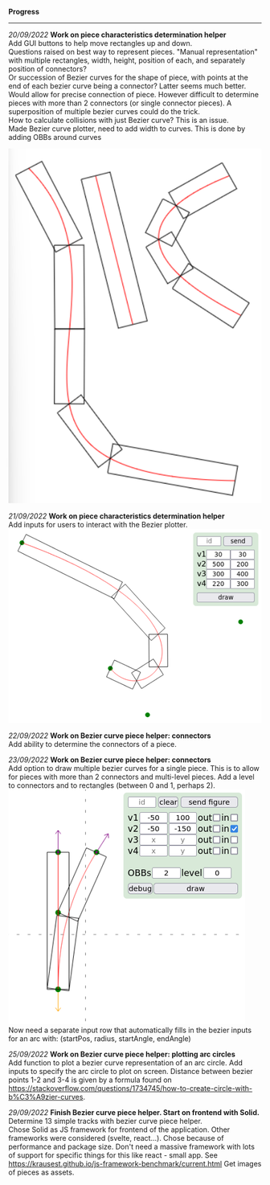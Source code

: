 **Progress**

---

_20/09/2022_ **Work on piece characteristics determination helper**  
Add GUI buttons to help move rectangles up and down.  
Questions raised on best way to represent pieces. "Manual representation" with multiple rectangles, width, height, position of each, and separately position of connectors?  
Or succession of Bezier curves for the shape of piece, with points at the end of each bezier curve being a connector?
Latter seems much better. Would allow for precise connection of piece. However difficult to determine pieces with more than 2 connectors (or single connector pieces). A superposition of multiple bezier curves could do the trick.  
How to calculate collisions with just Bezier curve? This is an issue.  
Made Bezier curve plotter, need to add width to curves.
This is done by adding OBBs around curves

![Image of OBBs around Bezier curves](./progression_images/OBBS_Beziers.png "OBBs around Bezier curves")


_21/09/2022_ **Work on piece characteristics determination helper**  
Add inputs for users to interact with the Bezier plotter.  
![Image of Bezier curve with user inputs](./progression_images/bezier_with_user_inputs.png "Bezier with user inputs")

_22/09/2022_ **Work on Bezier curve piece helper: connectors**  
Add ability to determine the connectors of a piece.

_23/09/2022_ **Work on Bezier curve piece helper: connectors**  
Add option to draw multiple bezier curves for a single piece. This is to allow for pieces with more than 2 connectors and multi-level pieces.
Add a level to connectors and to rectangles (between 0 and 1, perhaps 2).
![Image of piece with multiple parts](./progression_images/piece_with_multiple_parts.png "Bezier with user inputs")  
Now need a separate input row that automatically fills in the bezier inputs for an arc with: (startPos, radius, startAngle, endAngle)

_25/09/2022_ **Work on Bezier curve piece helper: plotting arc circles**  
Add function to plot a bezier curve representation of an arc circle. Add inputs to specify the arc circle to plot on screen. Distance between bezier points 1-2 and 3-4 is given by a formula found on https://stackoverflow.com/questions/1734745/how-to-create-circle-with-b%C3%A9zier-curves.

_29/09/2022_ **Finish Bezier curve piece helper. Start on frontend with Solid.**  
Determine 13 simple tracks with bezier curve piece helper.  
Chose Solid as JS framework for frontend of the application. Other frameworks were considered (svelte, react...). Chose because of performance and package size. Don't need a massive framework with lots of support for specific things for this like react - small app. 
See https://krausest.github.io/js-framework-benchmark/current.html
Get images of pieces as assets.
